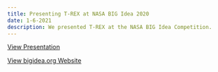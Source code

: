 ```yaml
---
title: Presenting T-REX at NASA BIG Idea 2020
date: 1-6-2021
description: We presented T-REX at the NASA BIG Idea Competition.
---
```


[View Presentation](https://youtu.be/yXzdOJCz3rE)

[View bigidea.org Website](https://bigidea.nianet.org/past-competition-themes/2020-competition/)